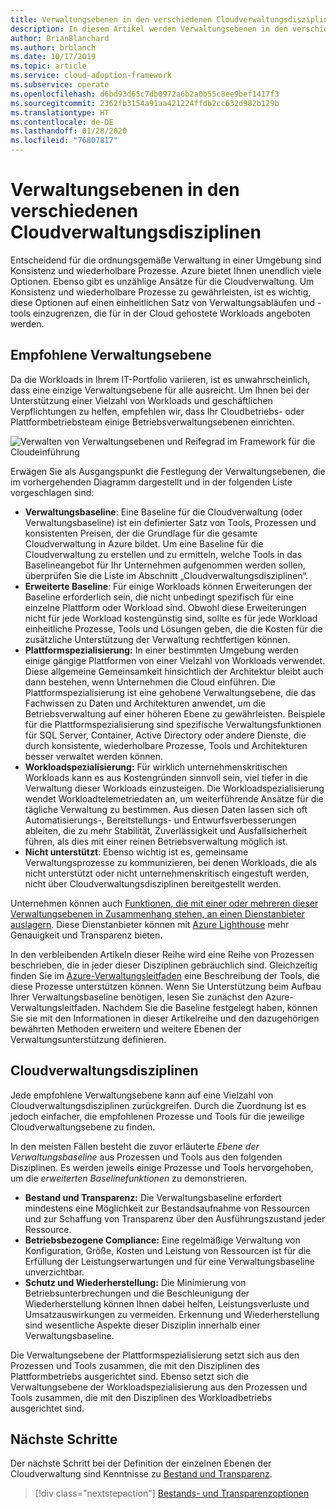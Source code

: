 ```yaml
---
title: Verwaltungsebenen in den verschiedenen Cloudverwaltungsdisziplinen
description: In diesem Artikel werden Verwaltungsebenen in den verschiedenen Cloudverwaltungsdisziplinen erläutert.
author: BrianBlanchard
ms.author: brblanch
ms.date: 10/17/2019
ms.topic: article
ms.service: cloud-adoption-framework
ms.subservice: operate
ms.openlocfilehash: d6bd93d65c7db0972a6b2a0b55c8ee9bef1417f3
ms.sourcegitcommit: 2362fb3154a91aa421224ffdb2cc632d982b129b
ms.translationtype: HT
ms.contentlocale: de-DE
ms.lasthandoff: 01/28/2020
ms.locfileid: "76807817"
---
```

# <a name="management-leveling-across-cloud-management-disciplines"></a>Verwaltungsebenen in den verschiedenen Cloudverwaltungsdisziplinen

Entscheidend für die ordnungsgemäße Verwaltung in einer Umgebung sind Konsistenz und wiederholbare Prozesse. Azure bietet Ihnen unendlich viele Optionen. Ebenso gibt es unzählige Ansätze für die Cloudverwaltung. Um Konsistenz und wiederholbare Prozesse zu gewährleisten, ist es wichtig, diese Optionen auf einen einheitlichen Satz von Verwaltungsabläufen und -tools einzugrenzen, die für in der Cloud gehostete Workloads angeboten werden.

## <a name="suggested-management-levels"></a>Empfohlene Verwaltungsebene

Da die Workloads in Ihrem IT-Portfolio variieren, ist es unwahrscheinlich, dass eine einzige Verwaltungsebene für alle ausreicht. Um Ihnen bei der Unterstützung einer Vielzahl von Workloads und geschäftlichen Verpflichtungen zu helfen, empfehlen wir, dass Ihr Cloudbetriebs- oder Plattformbetriebsteam einige Betriebsverwaltungsebenen einrichten.

![Verwalten von Verwaltungsebenen und Reifegrad im Framework für die Cloudeinführung](../../_images/manage/cloud-management-maturity.png)

Erwägen Sie als Ausgangspunkt die Festlegung der Verwaltungsebenen, die im vorhergehenden Diagramm dargestellt und in der folgenden Liste vorgeschlagen sind:

- **Verwaltungsbaseline**: Eine Baseline für die Cloudverwaltung (oder Verwaltungsbaseline) ist ein definierter Satz von Tools, Prozessen und konsistenten Preisen, der die Grundlage für die gesamte Cloudverwaltung in Azure bildet. Um eine Baseline für die Cloudverwaltung zu erstellen und zu ermitteln, welche Tools in das Baselineangebot für Ihr Unternehmen aufgenommen werden sollen, überprüfen Sie die Liste im Abschnitt „Cloudverwaltungsdisziplinen“.
- **Erweiterte Baseline**: Für einige Workloads können Erweiterungen der Baseline erforderlich sein, die nicht unbedingt spezifisch für eine einzelne Plattform oder Workload sind. Obwohl diese Erweiterungen nicht für jede Workload kostengünstig sind, sollte es für jede Workload einheitliche Prozesse, Tools und Lösungen geben, die die Kosten für die zusätzliche Unterstützung der Verwaltung rechtfertigen können.
- **Plattformspezialisierung:** In einer bestimmten Umgebung werden einige gängige Plattformen von einer Vielzahl von Workloads verwendet. Diese allgemeine Gemeinsamkeit hinsichtlich der Architektur bleibt auch dann bestehen, wenn Unternehmen die Cloud einführen. Die Plattformspezialisierung ist eine gehobene Verwaltungsebene, die das Fachwissen zu Daten und Architekturen anwendet, um die Betriebsverwaltung auf einer höheren Ebene zu gewährleisten. Beispiele für die Plattformspezialisierung sind spezifische Verwaltungsfunktionen für SQL Server, Container, Active Directory oder andere Dienste, die durch konsistente, wiederholbare Prozesse, Tools und Architekturen besser verwaltet werden können.
- **Workloadspezialisierung:** Für wirklich unternehmenskritischen Workloads kann es aus Kostengründen sinnvoll sein, viel tiefer in die Verwaltung dieser Workloads einzusteigen. Die Workloadspezialisierung wendet Workloadtelemetriedaten an, um weiterführende Ansätze für die tägliche Verwaltung zu bestimmen. Aus diesen Daten lassen sich oft Automatisierungs-, Bereitstellungs- und Entwurfsverbesserungen ableiten, die zu mehr Stabilität, Zuverlässigkeit und Ausfallsicherheit führen, als dies mit einer reinen Betriebsverwaltung möglich ist.
- **Nicht unterstützt**: Ebenso wichtig ist es, gemeinsame Verwaltungsprozesse zu kommunizieren, bei denen Workloads, die als nicht unterstützt oder nicht unternehmenskritisch eingestuft werden, nicht über Cloudverwaltungsdisziplinen bereitgestellt werden.

Unternehmen können auch [Funktionen, die mit einer oder mehreren dieser Verwaltungsebenen in Zusammenhang stehen, an einen Dienstanbieter auslagern](https://www.microsoft.com/cloud-adoption-framework-offers?ot=manage). Diese Dienstanbieter können mit [Azure Lighthouse](https://azure.com/lighthouse) mehr Genauigkeit und Transparenz bieten.

In den verbleibenden Artikeln dieser Reihe wird eine Reihe von Prozessen beschrieben, die in jeder dieser Disziplinen gebräuchlich sind.
Gleichzeitig finden Sie im [Azure-Verwaltungsleitfaden](../azure-management-guide/index.md) eine Beschreibung der Tools, die diese Prozesse unterstützen können. Wenn Sie Unterstützung beim Aufbau Ihrer Verwaltungsbaseline benötigen, lesen Sie zunächst den Azure-Verwaltungsleitfaden. Nachdem Sie die Baseline festgelegt haben, können Sie sie mit den Informationen in dieser Artikelreihe und den dazugehörigen bewährten Methoden erweitern und weitere Ebenen der Verwaltungsunterstützung definieren.

## <a name="cloud-management-disciplines"></a>Cloudverwaltungsdisziplinen

Jede empfohlene Verwaltungsebene kann auf eine Vielzahl von Cloudverwaltungsdisziplinen zurückgreifen. Durch die Zuordnung ist es jedoch einfacher, die empfohlenen Prozesse und Tools für die jeweilige Cloudverwaltungsebene zu finden.

In den meisten Fällen besteht die zuvor erläuterte *Ebene der Verwaltungsbaseline* aus Prozessen und Tools aus den folgenden Disziplinen. Es werden jeweils einige Prozesse und Tools hervorgehoben, um die *erweiterten Baselinefunktionen* zu demonstrieren.

- **Bestand und Transparenz:** Die Verwaltungsbaseline erfordert mindestens eine Möglichkeit zur Bestandsaufnahme von Ressourcen und zur Schaffung von Transparenz über den Ausführungszustand jeder Ressource.
- **Betriebsbezogene Compliance:** Eine regelmäßige Verwaltung von Konfiguration, Größe, Kosten und Leistung von Ressourcen ist für die Erfüllung der Leistungserwartungen und für eine Verwaltungsbaseline unverzichtbar.
- **Schutz und Wiederherstellung:** Die Minimierung von Betriebsunterbrechungen und die Beschleunigung der Wiederherstellung können Ihnen dabei helfen, Leistungsverluste und Umsatzauswirkungen zu vermeiden. Erkennung und Wiederherstellung sind wesentliche Aspekte dieser Disziplin innerhalb einer Verwaltungsbaseline.

Die Verwaltungsebene der Plattformspezialisierung setzt sich aus den Prozessen und Tools zusammen, die mit den Disziplinen des Plattformbetriebs ausgerichtet sind. Ebenso setzt sich die Verwaltungsebene der Workloadspezialisierung aus den Prozessen und Tools zusammen, die mit den Disziplinen des Workloadbetriebs ausgerichtet sind.

## <a name="next-steps"></a>Nächste Schritte

Der nächste Schritt bei der Definition der einzelnen Ebenen der Cloudverwaltung sind Kenntnisse zu [Bestand und Transparenz](./inventory.md).

> [!div class="nextstepaction"]
> [Bestands- und Transparenzoptionen](./inventory.md)
